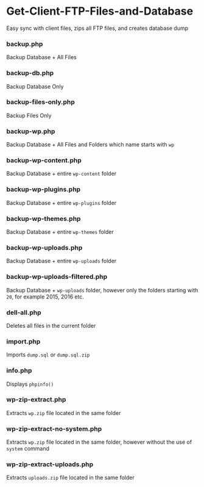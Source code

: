 # Get-Client-FTP-Files-and-Database
Easy sync with client files, zips all FTP files, and creates database dump

### backup.php
Backup Database + All Files

### backup-db.php
Backup Database Only

### backup-files-only.php
Backup Files Only

### backup-wp.php
Backup Database + All Files and Folders which name starts with `wp`

### backup-wp-content.php
Backup Database + entire `wp-content` folder

### backup-wp-plugins.php
Backup Database + entire `wp-plugins` folder

### backup-wp-themes.php
Backup Database + entire `wp-themes` folder

### backup-wp-uploads.php
Backup Database + entire `wp-uploads` folder

### backup-wp-uploads-filtered.php
Backup Database + `wp-uploads` folder, however only the folders starting with `20`, for example 2015, 2016 etc.

### dell-all.php
Deletes all files in the current folder

### import.php
Imports `dump.sql` or `dump.sql.zip`

### info.php
Displays `phpinfo()`

### wp-zip-extract.php
Extracts `wp.zip` file located in the same folder

### wp-zip-extract-no-system.php
Extracts `wp.zip` file located in the same folder, however without the use of `system` command

### wp-zip-extract-uploads.php
Extracts `uploads.zip` file located in the same folder